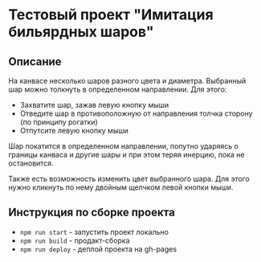 # Тестовый проект "Имитация бильярдных шаров"

## Описание

На канвасе несколько шаров разного цвета и диаметра. Выбранный шар можно толкнуть в определенном направлении. Для этого:

- Захватите шар, зажав левую кнопку мыши
- Отведите шар в противоположную от направления толчка сторону (по принципу рогатки)
- Отпутсите левую кнопку мыши

Шар покатится в определенном направлении, попутно ударяясь о границы канваса и другие шары и при этом теряя инерцию, пока не остановится.

Также есть возможность изменить цвет выбранного шара. Для этого нужно кликнуть по нему двойным щелчком левой кнопки мыши.

## Инструкция по сборке проекта

- `npm run start` - запустить проект локально
- `npm run build` - продакт-сборка
- `npm run deploy` - деплой проекта на gh-pages
